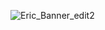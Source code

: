 ![Eric_Banner_edit2](https://github.com/EricTimRussell/EricTimRussell/assets/99972346/94292d42-a432-411f-ae35-c12def624d2d)
